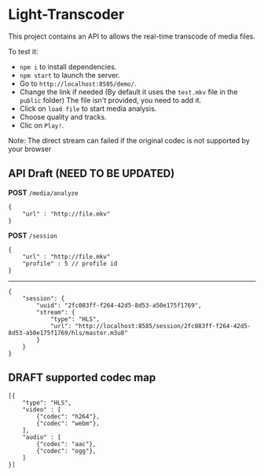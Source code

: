 # Light-Transcoder

This project contains an API to allows the real-time transcode of media files.  

To test it:

- `npm i` to install dependencies.
- `npm start` to launch the server.
- Go to `http://localhost:8585/demo/`.
- Change the link if needed (By default it uses the `test.mkv` file in the `public` folder) The file isn't provided, you need to add it.
- Click on  `load file` to start media analysis.
- Choose quality and tracks.
- Clic on `Play!`.

Note: The direct stream can failed if the original codec is not supported by your browser


## API Draft (NEED TO BE UPDATED)

**POST** `/media/analyze`
```
{
    "url" : "http://file.mkv"
}
```

**POST** `/session`
```
{
    "url" : "http://file.mkv"
    "profile" : 5 // profile id
}
```
--------
```
{
    "session": {
        "uuid": "2fc083ff-f264-42d5-8d53-a50e175f1769",
        "stream": {
            "type": "HLS",
            "url": "http://localhost:8585/session/2fc083ff-f264-42d5-8d53-a50e175f1769/hls/master.m3u8"
        }
    }
}
```

## DRAFT supported codec map

```
[{
    "type": "HLS",
    "video" : [
        {"codec": "h264"},
        {"codec": "webm"},
    ],
    "audio" : [
        {"codec": "aac"},
        {"codec": "ogg"},
    ]
}]
```